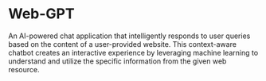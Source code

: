 # Web-GPT
An AI-powered chat application that intelligently responds to user queries based on the content of a user-provided website. This context-aware chatbot creates an interactive experience by leveraging machine learning to understand and utilize the specific information from the given web resource.
